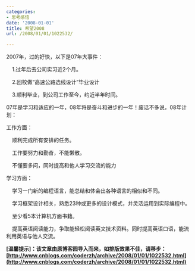 ```yaml
---
categories:
- 思考感悟
date: '2008-01-01'
title: 希望2008
url: /2008/01/01/1022532/

---
```



2007年，过的好快，以下是07年大事件：

&nbsp;&nbsp;&nbsp; 1.过年后去公司实习近2个月。

&nbsp;&nbsp;&nbsp; 2.回校做&#8220;高速公路选线设计&#8221;毕业设计

&nbsp;&nbsp;&nbsp; 3.顺利毕业，到公司工作至今，约近半年时间。

07年是学习和适应的一年，08年将是奋斗和进步的一年！废话不多说，08年计划：

工作方面：

&nbsp;&nbsp;&nbsp; 顺利完成所有安排的任务。

&nbsp;&nbsp;&nbsp; 工作要努力和勤奋，不能懒散。

&nbsp;&nbsp;&nbsp; 不懂要多问，同时提高和他人学习交流的能力

学习方面：

&nbsp;&nbsp;&nbsp; 学习一门新的编程语言，能总结和体会出各种语言的相似和不同。

&nbsp;&nbsp;&nbsp; 学习框架设计相关，熟悉23种或更多的设计模式，并灵活运用到实际编程中。

&nbsp;&nbsp;&nbsp; 至少看5本计算机方面书籍。

&nbsp;&nbsp;&nbsp; 提高英语阅读能力，争取能轻松阅读英文技术资料。同时提高英语口语，能流利用英语与他人交流。

**[温馨提示]：该文章由原博客园导入而来，如排版效果不佳，请移步：[http://www.cnblogs.com/coderzh/archive/2008/01/01/1022532.html](http://www.cnblogs.com/coderzh/archive/2008/01/01/1022532.html)**